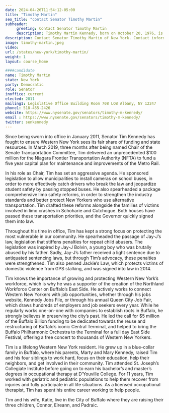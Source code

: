 ```yaml
---
date: 2024-04-26T11:54:12-05:00
title: "Timothy Martin"
seo_title: "contact Senator Timothy Martin"
subheader:
     greeting: Contact Senator Timothy Martin
     description: Timothy Martin Kennedy, born on October 20, 1976, is an American politician and a member of the New York State Senate. He represents the 63rd district since January 2013. He is a member of the Democratic Party.
description: Contact Senator Timothy Martin of New York. Contact information for Timothy Martin includes email address, phone number, and mailing address.
image: timothy-martin.jpeg
video:
url: /states/new-york/timothy-martin/
weight: 1
layout: course_home

####candidate
name: Timothy Martin
state: New York
party: Democratic
role: Senator
inoffice: current
elected: 2011
mailing1: Legislative Office Building Room 708 LOB Albany, NY 12247
phone1: 518-455-2426
website: https://www.nysenate.gov/senators/timothy-m-kennedy/
email : https://www.nysenate.gov/senators/timothy-m-kennedy/
twitter: senkennedy
---
```


Since being sworn into office in January 2011, Senator Tim Kennedy has fought to ensure Western New York sees its fair share of funding and state resources. In March 2019, three months after being named Chair of the Senate Transportation Committee, Tim delivered an unprecedented $100 million for the Niagara Frontier Transportation Authority (NFTA) to fund a five year capital plan for maintenance and improvements of the Metro Rail.

In his role as Chair, Tim has set an aggressive agenda. He sponsored legislation to allow municipalities to install cameras on school buses, in order to more effectively catch drivers who break the law and jeopardize student safety by passing stopped buses. He also spearheaded a package comprehensive limo safety reforms, in order to strengthen the industry standards and better protect New Yorkers who use alternative transportation. Tim drafted these reforms alongside the families of victims involved in limo crashes in Schoharie and Cutchogue. Both houses have passed these transportation priorities, and the Governor quickly signed them into law.

Throughout his time in office, Tim has kept a strong focus on protecting the most vulnerable in our community. He spearheaded the passage of Jay-J’s law, legislation that stiffens penalties for repeat child abusers. The legislation was inspired by Jay-J Bolvin, a young boy who was brutally abused by his father. Sadly, Jay-J’s father received a light sentence due to antiquated sentencing laws, but through Tim’s advocacy, these penalties were strengthened. Tim also penned Jackie’s Law, which protects victims of domestic violence from GPS stalking, and was signed into law in 2014.

Tim knows the importance of growing and protecting Western New York’s workforce, which is why he was a supporter of the creation of the Northland Workforce Center on Buffalo’s East Side. He actively works to connect Western New Yorkers with job opportunities, whether through his jobs website, Kennedy Jobs File, or through his annual Queen City Job Fair, which draws hundreds of employers and job seekers every year. While he regularly works one-on-one with companies to establish roots in Buffalo, he strongly believes in preserving the city’s past. He led the call for $5 million of the Buffalo Billion funding to be dedicated towards the reuse and restructuring of Buffalo’s iconic Central Terminal, and helped to bring the Buffalo Philharmonic Orchestra to the Terminal for a full day East Side Festival, offering a free concert to thousands of Western New Yorkers.

Tim is a lifelong Western New York resident. He grew up in a blue-collar family in Buffalo, where his parents, Marty and Mary Kennedy, raised Tim and his four siblings to work hard, focus on their education, help their neighbors, and get involved in their community. Tim attended St. Joseph’s Collegiate Institute before going on to earn his bachelor’s and master’s degrees in occupational therapy at D’Youville College. For 11 years, Tim worked with geriatric and pediatric populations to help them recover from injuries and fully participate in all life situations. As a licensed occupational therapist, Tim has spent his entire career working to help people.

Tim and his wife, Katie, live in the City of Buffalo where they are raising their three children, Connor, Eireann, and Padraic.
